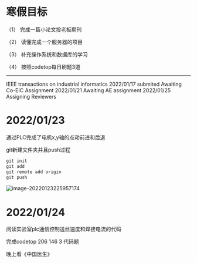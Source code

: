 
# 寒假目标
（1） 完成一篇小论文投老板期刊

（2） 读懂完成一个服务器的项目

（3） 补充操作系统和数据库的学习

（4） 按照codetop每日刷题3道

--------------------------------------

IEEE transactions on industrial informatics
2022/01/17 submited Awaiting Co-EIC Assignment
2022/01/21 Awaiting AE assignment
2022/01/25 Assigning Reviewers

# 2022/01/23
通过PLC完成了电机x,y轴的点动前进和后退

git新建文件夹并且push过程
```cpp
git init 
git add 
git remote add origin 
git push 
```
![image-20220123225957174](https://s2.loli.net/2022/01/23/YLiZlE6BV8PrSMX.png)

# 2022/01/24

阅读实验室plc通信控制送丝速度和焊接电流的代码

完成codetop 206 146 3 代码题

晚上看《中国医生》
